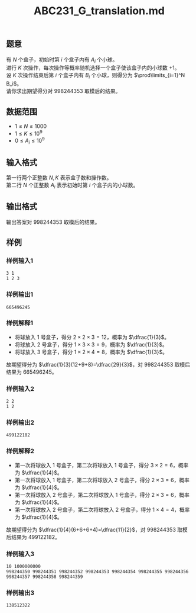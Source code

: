 ﻿---
title: "ABC231_G_translation.md"
tags: []
author: ""
created: ""
---

## 题意

有 $N$ 个盒子，初始时第 $i$ 个盒子内有 $A_i$ 个小球。  
进行 $K$ 次操作，每次操作等概率随机选择一个盒子使该盒子内的小球数 $+1$。  
设 $K$ 次操作结束后第 $i$ 个盒子内有 $B_i$ 个小球，则得分为 $\prod\limits_{i=1}^N B_i$。  
请你求出期望得分对 $998244353$ 取模后的结果。

## 数据范围

- $1 \le N \le 1000$
- $1 \le K \le 10^9$
- $0 \le A_i \le 10^9$

## 输入格式

第一行两个正整数 $N,K$ 表示盒子数和操作数。  
第二行 $N$ 个正整数 $A_i$ 表示初始时第 $i$ 个盒子内的小球数。  

## 输出格式

输出答案对 $998244353$ 取模后的结果。

## 样例

### 样例输入1

```input
3 1
1 2 3

```

### 样例输出1

```output
665496245

```

### 样例解释1

- 将球放入 $1$ 号盒子，得分 $2 \times 2 \times 3 = 12$，概率为 $\dfrac{1}{3}$。
- 将球放入 $2$ 号盒子，得分 $1 \times 3 \times 3 = 9$，概率为 $\dfrac{1}{3}$。
- 将球放入 $3$ 号盒子，得分 $1 \times 2 \times 4 = 8$，概率为 $\dfrac{1}{3}$。

故期望得分为 $\dfrac{1}{3}(12+9+8)=\dfrac{29}{3}$，对 $998244353$ 取模后结果为 $665496245$。

### 样例输入2

```input
2 2
1 2

```

### 样例输出2

```output
499122182

```

### 样例解释2

- 第一次将球放入 $1$ 号盒子，第二次将球放入 $1$ 号盒子，得分 $3 \times 2 = 6$，概率为 $\dfrac{1}{4}$。
- 第一次将球放入 $1$ 号盒子，第二次将球放入 $2$ 号盒子，得分 $2 \times 3 = 6$，概率为 $\dfrac{1}{4}$。
- 第一次将球放入 $2$ 号盒子，第二次将球放入 $1$ 号盒子，得分 $2 \times 3 = 6$，概率为 $\dfrac{1}{4}$。
- 第一次将球放入 $2$ 号盒子，第二次将球放入 $2$ 号盒子，得分 $1 \times 4 = 4$，概率为 $\dfrac{1}{4}$。

故期望得分为 $\dfrac{1}{4}(6+6+6+4)=\dfrac{11}{2}$，对 $998244353$ 取模后结果为 $499122182$。

### 样例输入3

```input
10 1000000000
998244350 998244351 998244352 998244353 998244354 998244355 998244356 998244357 998244358 998244359

```

### 样例输出3

```output
138512322

```

